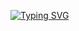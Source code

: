 [![Typing SVG](https://readme-typing-svg.demolab.com?font=Fira+Code&pause=1000&width=435&lines=Full+Stack+Web+Developer;Assistant+Instructor+)](https://git.io/typing-svg)
